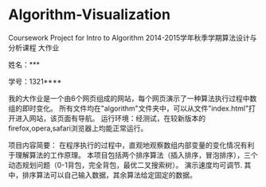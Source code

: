 # Algorithm-Visualization
Coursework Project for Intro to Algorithm
2014-2015学年秋季学期算法设计与分析课程 大作业

姓名：\*\*\*

学号：1321\*\*\*\*

我的大作业是一个由6个网页组成的网站，每个网页演示了一种算法执行过程中数组的即时变化。
所有文件均在"algorithm"文件夹中，可以从文件"index.html"打开进入网站，该页面有导航。
运行环境：经测试，在较新版本的firefox,opera,safari浏览器上均能正常运行。

项目内容简要：
在程序执行的过程中，直观地观察数组内部变量的变化情况有利于理解算法的工作原理。
本项目包括两个排序算法（插入排序，冒泡排序），三个动态规划问题（0-1背包，完全背包，最优二叉搜索树）。
演示速度均可调节.
其中，排序算法可以自己输入数据，其余算法给定固定的数据。 
